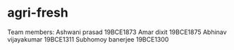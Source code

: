 # agri-fresh
Team members:
Ashwani prasad 19BCE1873
Amar dixit 19BCE1875
Abhinav vijayakumar 19BCE1311
Subhomoy banerjee 19BCE1300
